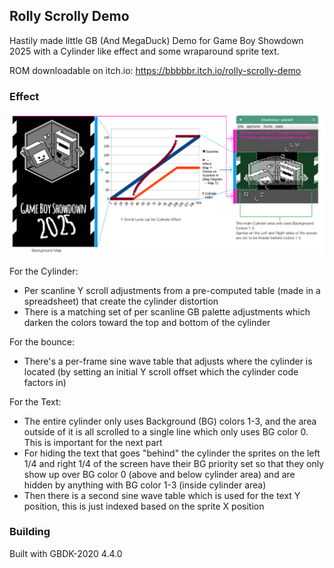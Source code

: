 ## Rolly Scrolly Demo

Hastily made little GB (And MegaDuck) Demo for Game Boy Showdown 2025 with a Cylinder like effect and some wraparound sprite text.

ROM downloadable on itch.io:
https://bbbbbr.itch.io/rolly-scrolly-demo

### Effect
![Diagram of effect](info/rolly_scrolly_diagram.png)

For the Cylinder:
- Per scanline Y scroll adjustments from a pre-computed table (made in a spreadsheet) that create the cylinder distortion
- There is a matching set of per scanline GB palette adjustments which darken the colors toward the top and bottom of the cylinder

For the bounce:
- There's a per-frame sine wave table that adjusts where the cylinder is located (by setting an initial Y scroll offset which the cylinder code factors in)

For the Text:
- The entire cylinder only uses Background (BG) colors 1-3, and the area outside of it is all scrolled to a single line which only uses BG color 0. This is important for the next part
- For hiding the text that goes "behind" the cylinder the sprites on the left 1/4 and right 1/4 of the screen have their BG priority set so that they only show up over BG color 0 (above and below cylinder area) and are hidden by anything with BG color 1-3 (inside cylinder area)
- Then there is a second sine wave table which is used for the text Y position, this is just indexed based on the sprite X position

### Building
Built with GBDK-2020 4.4.0





